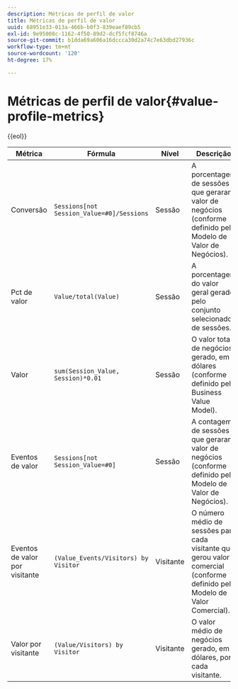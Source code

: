 ```yaml
---
description: Métricas de perfil de valor
title: Métricas de perfil de valor
uuid: 68951e33-013a-466b-b0f3-839eaef89cb5
exl-id: 9e95008c-1162-4f50-89d2-dcf5fcf8746a
source-git-commit: b1dda69a606a16dccca30d2a74c7e63dbd27936c
workflow-type: tm+mt
source-wordcount: '120'
ht-degree: 17%

---
```


# Métricas de perfil de valor{#value-profile-metrics}

{{eol}}

| Métrica | Fórmula | Nível | Descrição |
|---|---|---|---|
| Conversão | `Sessions[not Session_Value=#0]/Sessions` | Sessão | A porcentagem de sessões que geraram valor de negócios (conforme definido pelo Modelo de Valor de Negócios). |
| Pct de valor | `Value/total(Value)` | Sessão | A porcentagem do valor geral gerado pelo conjunto selecionado de sessões. |
| Valor | `sum(Session_Value, Session)*0.01` | Sessão | O valor total de negócios gerado, em dólares (conforme definido pelo Business Value Model). |
| Eventos de valor | `Sessions[not Session_Value=#0]` | Sessão | A contagem de sessões que geraram valor de negócios (conforme definido pelo Modelo de Valor de Negócios). |
| Eventos de valor por visitante | `(Value_Events/Visitors) by Visitor` | Visitante | O número médio de sessões para cada visitante que gerou valor comercial (conforme definido pelo Modelo de Valor Comercial). |
| Valor por visitante | `(Value/Visitors) by Visitor` | Visitante | O valor médio de negócios gerado, em dólares, por cada visitante. |
